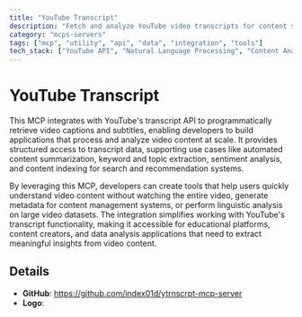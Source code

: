 ```yaml
---
title: "YouTube Transcript"
description: "Fetch and analyze YouTube video transcripts for content summarization, keyword extraction, and sentiment analysis."
category: "mcps-servers"
tags: ["mcp", "utility", "api", "data", "integration", "tools"]
tech_stack: ["YouTube API", "Natural Language Processing", "Content Analysis", "Data Extraction"]
---
```


# YouTube Transcript

This MCP integrates with YouTube's transcript API to programmatically retrieve video captions and subtitles, enabling developers to build applications that process and analyze video content at scale. It provides structured access to transcript data, supporting use cases like automated content summarization, keyword and topic extraction, sentiment analysis, and content indexing for search and recommendation systems.

By leveraging this MCP, developers can create tools that help users quickly understand video content without watching the entire video, generate metadata for content management systems, or perform linguistic analysis on large video datasets. The integration simplifies working with YouTube's transcript functionality, making it accessible for educational platforms, content creators, and data analysis applications that need to extract meaningful insights from video content.

## Details

- **GitHub**: https://github.com/index01d/ytrnscrpt-mcp-server
- **Logo**: 
